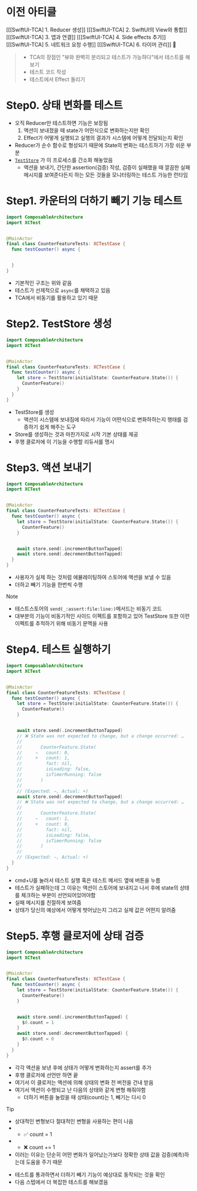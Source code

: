# 이전 아티클
[[[SwiftUI-TCA] 1. Reducer 생성]]
[[[SwiftUI-TCA] 2. SwiftUI의 View와 통합]]
[[[SwiftUI-TCA] 3. 앱과 연결]]
[[[SwiftUI-TCA] 4. Side effects 추가]]
[[[SwiftUI-TCA] 5. 네트워크 요청 수행]]
[[[SwiftUI-TCA] 6. 타이머 관리]]

> - TCA의 장점인 "뷰와 완벽히 분리되고 테스트가 가능하다"에서 테스트를 해보기 
> - 테스트 코드 작성
> - 테스트에서 Effect 돌리기

# Step0. 상태 변화를 테스트
- 오직 Reducer만 테스트하면 기능은 보장됨
	1. 액션이 보내졌을 때 state가 어떤식으로 변화하는지만 확인
	2. Effect가 어떻게 실행되고 실행의 결과가 시스템에 어떻게 전달되는지 확인
- Reducer가 순수 함수로 형성되기 때문에 State의 변화는 테스트하기 가장 쉬운 부분
- [`TestStore`](https://pointfreeco.github.io/swift-composable-architecture/main/documentation/composablearchitecture/teststore) 가 이 프로세스를 간소화 해놓았음 
	- 액션을 보내기, 간단한 assertion(검증) 작성, 검증이 실패했을 때 깔끔한 실패 메시지를 보여준다든지 하는 모든 것들을 모니터링하는 테스트 가능한 런타임

# Step1. 카운터의 더하기 빼기 기능 테스트
```swift
import ComposableArchitecture
import XCTest


@MainActor
final class CounterFeatureTests: XCTestCase {
  func testCounter() async {


  }
}
```
- 기본적인 구조는 위와 같음 
- 테스트가 선제적으로 `async`를 채택하고 있음
- TCA에서 비동기를 활용하고 있기 때문

# Step2. TestStore 생성
```swift
import ComposableArchitecture
import XCTest


@MainActor
final class CounterFeatureTests: XCTestCase {
  func testCounter() async {
    let store = TestStore(initialState: CounterFeature.State()) {
      CounterFeature()
    }
  }
}
```
- TestStore를 생성
	- 액션이 시스템에 보내짐에 따라서 기능이 어떤식으로 변화하하는지 행태를 검증하기 쉽게 해주는 도구
- Store를 생성하는 것과 마찬가지로 시작 기본 상태를 제공
- 후행 클로저에 이 기능을 수행할 리듀서를 명시

# Step3. 액션 보내기 
```swift
import ComposableArchitecture
import XCTest


@MainActor
final class CounterFeatureTests: XCTestCase {
  func testCounter() async {
    let store = TestStore(initialState: CounterFeature.State()) {
      CounterFeature()
    }


    await store.send(.incrementButtonTapped)
    await store.send(.decrementButtonTapped)
  }
}
```
- 사용자가 실제 하는 것처럼 에뮬레이팅하여 스토어에 액션을 보낼 수 있음
- 더하고 빼기 기능을 한번씩 수행
>[!note]
>- 테스트스토어의 `send(_:assert:file:line:)`메서드는 비동기 코드
>- 대부분의 기능이 비동기적인 사이드 이펙트를 포함하고 있어 TestStore 또한 이런 이펙트를 추적하기 위해 비동기 문맥을 사용

# Step4. 테스트 실행하기
```swift
import ComposableArchitecture
import XCTest


@MainActor
final class CounterFeatureTests: XCTestCase {
  func testCounter() async {
    let store = TestStore(initialState: CounterFeature.State()) {
      CounterFeature()
    }


    await store.send(.incrementButtonTapped)
    // ❌ State was not expected to change, but a change occurred: …
    //
    //       CounterFeature.State(
    //     −   count: 0,
    //     +   count: 1,
    //         fact: nil,
    //         isLoading: false,
    //         isTimerRunning: false
    //       )
    //
    // (Expected: −, Actual: +)
    await store.send(.decrementButtonTapped)
    // ❌ State was not expected to change, but a change occurred: …
    //
    //       CounterFeature.State(
    //     −   count: 1,
    //     +   count: 0,
    //         fact: nil,
    //         isLoading: false,
    //         isTimerRunning: false
    //       )
    //
    // (Expected: −, Actual: +)
  }
}
```
- cmd+U를 눌러서 테스트 실행 혹은 테스트 메서드 옆에 버튼을 누름 
- 테스트가 실패하는데 그 이유는 액션이 스토어에 보내지고 나서 후에 state의 상태를 체크하는 부분이 선언되어있어야함
- 실패 메시지를 친절하게 보여줌 
- 상태가 당신의 예상에서 어떻게 벗어났는지 그리고 실제 값은 어떤지 알려줌

# Step5. 후행 클로저에 상태 검증
```swift
import ComposableArchitecture
import XCTest


@MainActor
final class CounterFeatureTests: XCTestCase {
  func testCounter() async {
    let store = TestStore(initialState: CounterFeature.State()) {
      CounterFeature()
    }


    await store.send(.incrementButtonTapped) {
      $0.count = 1
    }
    await store.send(.decrementButtonTapped) {
      $0.count = 0
    }
  }
}
```
- 각각 액션을 보낸 후에 상태가 어떻게 변화하는지 assert를 추가
- 후행 클로저에 선언만 하면 끝
- 여기서 이 클로저는 액션에 의해 상태의 변화 전 버전을 건내 받음 
- 여기서 액션이 수행되고 난 다음의 상태와 같게 변형 해줘야함
	- 더하기 버튼을 눌렀을 때 상태(count)는 1, 빼기는 다시 0
> [!tip]
> - 상대적인 변형보다 절대적인 변형을 사용하는 편이 나음
> - - ✅ count = 1
> - - ❌ count += 1
> - 이러는 이유는 단순히 어떤 변화가 일어났는가보다 정확한 상태 값을 검증(예측)하는데 도움을 주기 때문

- 테스트를 통과하면서 더하기 빼기 기능이 예상대로 동작되는 것을 확인
- 다음 스텝에서 더 복잡한 테스트를 해보겠음

